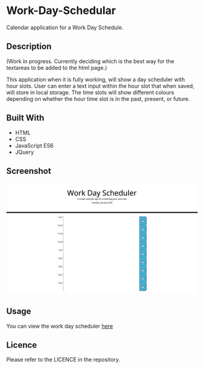 # Work-Day-Schedular
Calendar application for a Work Day Schedule.

## Description
(Work in progress. Currently deciding which is the best way for the textareas to be added to the html page.) 

This application when it is fully working, will show a day scheduler with hour slots. User can enter a text input within the hour slot that when saved, will store in local storage.
The time slots will show different colours depending on whether the hour time slot is in the past, present, or future.

## Built With 
* HTML
* CSS
* JavaScript ES6
* JQuery

## Screenshot
![Work Day Scheduler](assets/images/Work-Day-Scheduler-screenshot.png)

## Usage
You can view the work day scheduler [here](https://chriscds.github.io/Work-Day-Schedular/index.html)

## Licence
Please refer to the LICENCE in the repository.